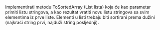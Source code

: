 Implementirati metodu ToSortedArray (List<string> lista) koja će kao parametar
primiti listu stringova, a kao rezultat vratiti novu listu stringova sa svim elementima iz
prve liste. Elementi u listi trebaju biti sortirani prema dužini (najkraći string prvi,
najduži string posljednji).
